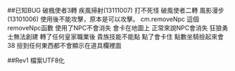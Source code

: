 ##已知BUG
破楓使者3轉 疾風掃射(13111007) 打不死怪
破風使者二轉 風影漫步(13101006) 使用後不能攻擊，原本是可以攻擊。
cm.removeNpc 這個removeNpc函數 使用了NPC不會消失 會卡在地圖上 正常來說NPC會消失
狂狼勇士無法創建
轉了任何皇家職業後 貴族技能不能點 點了會卡住
點數坐騎撿起來會38
撿到任何東西都不會顯示在道具欄裡面

##Rev1
檔案UTF8化